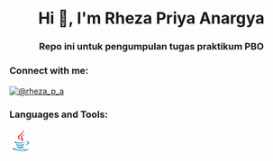 <h1 align="center">Hi 👋, I'm Rheza Priya Anargya</h1>
<h3 align="center">Repo ini untuk pengumpulan tugas praktikum PBO</h3>

<h3 align="left">Connect with me:</h3>
<p align="left">
<a href="https://instagram.com/@rheza_p_a" target="blank"><img align="center" src="https://raw.githubusercontent.com/rahuldkjain/github-profile-readme-generator/master/src/images/icons/Social/instagram.svg" alt="@rheza_p_a" height="30" width="40" /></a>
</p>

<h3 align="left">Languages and Tools:</h3>
<p align="left"> <a href="https://www.java.com" target="_blank" rel="noreferrer"> <img src="https://raw.githubusercontent.com/devicons/devicon/master/icons/java/java-original.svg" alt="java" width="40" height="40"/> </a> </p>

